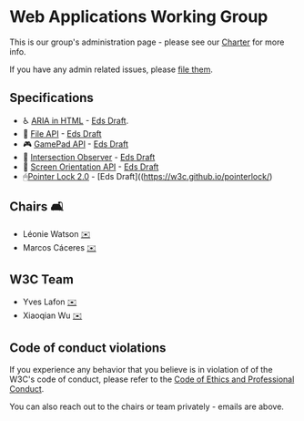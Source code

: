 # Web Applications Working Group

This is our group's administration page - please see our [Charter](https://www.w3.org/2019/05/webapps-charter.html) for more info.

If you have any admin related issues, please [file them](https://github.com/w3c/webappswg/issues).

## Specifications

 * ♿️ [ARIA in HTML](https://github.com/w3c/html-aria/) - [Eds Draft](http://w3c.github.io/html-aria/).
 * 📄 [File API](https://github.com/w3c/fileAPI) - [Eds Draft](https://w3c.github.io/FileAPI/)
 * 🎮 [GamePad API](https://github.com/w3c/gamepad) - [Eds Draft](https://w3c.github.io/gamepad/)
 * 👀 [Intersection Observer](https://github.com/w3c/IntersectionObserver) - [Eds Draft](https://w3c.github.io/IntersectionObserver/)
 * 📲 [Screen Orientation API](http://github.com/w3c/screen-orientation) - [Eds Draft](https://w3c.github.io/screen-orientation/)
 * 🖱[Pointer Lock 2.0](https://github.com/w3c/pointerlock) - [Eds Draft]((https://w3c.github.io/pointerlock/)
 
## Chairs 🛋

 * Léonie Watson [✉️](mailto:lw@tetralogical.com)
 * Marcos Cáceres [✉️](mailto:marcos@marcosc.com)
 
## W3C Team  

 * Yves Lafon [✉️](mailto:ylafon@w3.org)
 * Xiaoqian Wu [✉️](mailto:xiaoqian@w3.org)

## Code of conduct violations

If you experience any behavior that you believe is in violation of of the W3C's code of conduct, please refer to the [ Code of Ethics and Professional Conduct](https://www.w3.org/Consortium/cepc/).

You can also reach out to the chairs or team privately - emails are above.

